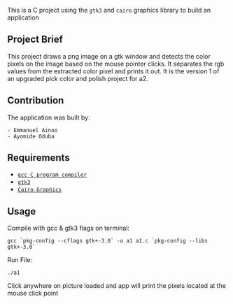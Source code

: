 

This is a C project using the `gtk3` and `cairo` graphics library to build an application

## Project Brief

This project draws a png image on a gtk window and detects the color pixels on the image based on the mouse pointer clicks. It separates the rgb values from the extracted color pixel and prints it out. It is the version 1 of an upgraded pick color and polish project for a2.

## Contribution

The application was built by:

```
- Emmanuel Ainoo
- Ayomide Oduba
```

## Requirements

- [`gcc C program compiler`](https://gcc.gnu.org)
- [`gtk3`](https://www.gtk.org)
- [`Cairo Graphics`](https://www.cairographics.org)

## Usage

Compile with gcc & gtk3 flags on terminal:

```shell
gcc `pkg-config --cflags gtk+-3.0` -o a1 a1.c `pkg-config --libs gtk+-3.0`
```

Run File:

```shell
./a1
```

Click anywhere on picture loaded and app will print the pixels located at the mouse click point
